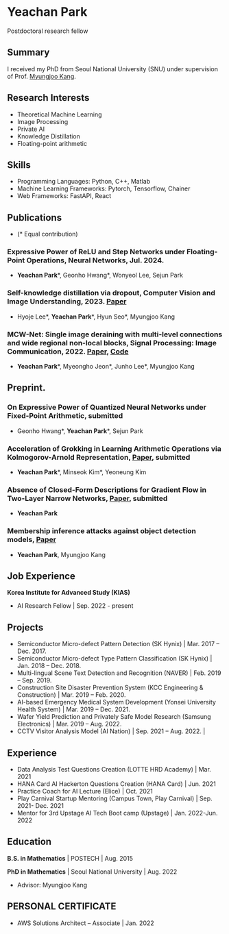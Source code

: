 # Yeachan Park
Postdoctoral research fellow

## Summary
I received my PhD from Seoul National University (SNU) under supervision of Prof. [Myungjoo Kang](https://www.ncia.snu.ac.kr/general-5-1). 

## Research Interests 
- Theoretical Machine Learning
- Image Processing
- Private AI
- Knowledge Distillation 
- Floating-point arithmetic

## Skills
- Programming Languages: Python, C++, Matlab
- Machine Learning Frameworks: Pytorch, Tensorflow, Chainer
- Web Frameworks: FastAPI, React

## Publications
- (* Equal contribution)
###  Expressive Power of ReLU and Step Networks under Floating-Point Operations, Neural Networks, Jul. 2024. 
- **Yeachan Park***, Geonho Hwang*, Wonyeol Lee, Sejun Park
###  Self-knowledge distillation via dropout, Computer Vision and Image Understanding, 2023. [Paper](https://www.sciencedirect.com/science/article/abs/pii/S1077314223001005)
- Hyoje Lee*, **Yeachan Park***, Hyun Seo*, Myungjoo Kang 
###  MCW-Net: Single image deraining with multi-level connections and wide regional non-local blocks, Signal Processing: Image Communication, 2022. [Paper](https://www.sciencedirect.com/science/article/abs/pii/S0923596522000431), [Code](https://github.com/yechanp/MCW-Net)
- **Yeachan Park***, Myeongho Jeon*, Junho Lee*, Myungjoo Kang
  
## Preprint.
### On Expressive Power of Quantized Neural Networks under Fixed-Point Arithmetic, submitted
- Geonho Hwang*, **Yeachan Park***, Sejun Park
### Acceleration of Grokking in Learning Arithmetic Operations via Kolmogorov-Arnold Representation, [Paper](https://arxiv.org/abs/2405.16658), submitted
- **Yeachan Park***, Minseok Kim*, Yeoneung Kim
### Absence of Closed-Form Descriptions for Gradient Flow in Two-Layer Narrow Networks, [Paper](https://arxiv.org/abs/2408.08286), submitted
-  **Yeachan Park**
### Membership inference attacks against object detection models, [Paper](https://arxiv.org/abs/2001.04011)
- **Yeachan Park**, Myungjoo Kang

## Job Experience
**Korea Institute for Advanced Study (KIAS)**   
- AI Research Fellow | Sep. 2022 - present


## Projects  
- Semiconductor Micro-defect Pattern Detection (SK Hynix) | Mar. 2017 – Dec. 2017.
- Semiconductor Micro-defect Type Pattern Classification (SK Hynix) | Jan. 2018 – Dec. 2018.
- Multi-lingual Scene Text Detection and Recognition (NAVER) | Feb. 2019 – Sep. 2019.
- Construction Site Disaster Prevention System (KCC Engineering & Construction) | Mar. 2019 – Feb. 2020.
- AI-based Emergency Medical System Development (Yonsei University Health System) | Mar. 2019 – Dec. 2021.
- Wafer Yield Prediction and Privately Safe Model Research (Samsung Electronics) | Mar. 2019 – Aug. 2022.
- CCTV Visitor Analysis Model (AI Nation) | Sep. 2021 – Aug. 2022. |
  

## Experience 
- Data Analysis Test Questions Creation (LOTTE HRD Academy) | Mar. 2021 
- HANA Card AI Hackerton Questions Creation (HANA Card) | Jun. 2021 
- Practice Coach for AI Lecture (Elice) | Oct. 2021 
- Play Carnival Startup Mentoring (Campus Town, Play Carnival) | Sep. 2021- Dec. 2021 
- Mentor for 3rd Upstage AI Tech Boot camp (Upstage) |  Jan. 2022-Jun. 2022 

## Education
**B.S. in Mathematics** | POSTECH | Aug. 2015 

**PhD in Mathematics** | Seoul National University | Aug. 2022  
 - Advisor: Myungjoo Kang

## PERSONAL CERTIFICATE
- AWS Solutions Architect – Associate | Jan. 2022

